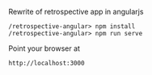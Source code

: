 Rewrite of retrospective app in angularjs


```
/retrospective-angular> npm install
/retrospective-angular> npm run serve

```

Point your browser at

`http://localhost:3000`


